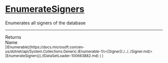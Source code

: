 # [EnumerateSigners](./IDataSetLoader-100663882.md)

Enumerates all signers of the database
<br>
<hr>
Returns<img width=550/>Name
<br>
<sub>[IEnumerable](https://docs.microsoft.com/en-us/dotnet/api/System.Collections.Generic.IEnumerable-1)\<[Signer](./../../Signer.md)></sub><img width=500/><sub>[EnumerateSigners](./IDataSetLoader-100663882.md) (  )</sub><br>


